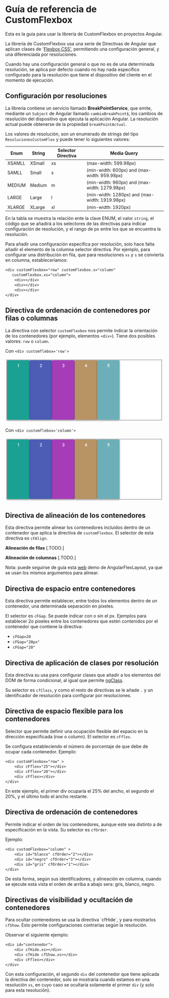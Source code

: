 


# Guía de referencia de CustomFlexbox

Esta es la guía para usar la librería de CustomFlexbox en proyectos Angular.

La librería de CustomFlexbox usa una serie de Directivas de Angular que aplican clases de '[Flexbox CSS'](https://developer.mozilla.org/es/docs/Web/CSS/CSS_Flexible_Box_Layout/Basic_Concepts_of_Flexbox), permitiendo una configuración general, y una diferenciada por resoluciones.

Cuando hay una configuración general o que no es de una determinada resolución, se aplica por defecto cuando no hay nada específico configurado para la resolución que tiene el dispositivo del cliente en el momento de ejecución.


## Configuración por resoluciones

La librería contiene un servicio llamado **BreakPointService**, que emite, mediante un `Subject` de Angular llamado `cambioBreakPoint$`, los cambios de resolución del dispositivo que ejecuta la aplicación Angular. La resolución actual puede obtenerse de la propiedad `breakPointActual`.

Los valores de resolución, son un enumerado de strings del tipo `ResolucionesCustomFlex` y puede tener lo siguientes valores:

| Enum | String |Selector Directiva | Media Query |
|--|--| --| --|
| XSAMLL | XSmall | xs|(max-width: 599.98px)|
| SAMLL|Small  |s |(min-width: 600px) and (max-width: 959.98px)|
| MEDIUM |Medium  |m |(min-width: 960px) and (max-width: 1279.98px)|
| LARGE | Large |l |(min-width: 1280px) and (max-width: 1919.98px)|
| XLARGE| XLarge |xl |(min-width: 1920px)|

En la tabla se muestra la relación ente la clave ENUM, el valor `string`,  el código que se añadirá a los selectores de las directivas para indicar configuración de resolución, y el rango de px entre los que se encuentra la resolución.

Para añadir una configuración especifica por resolución, solo hace falta añadir el elemento de la columna selector directiva. Por ejemplo, para configurar una distribución en fila, que para resoluciones `xs` y `s` se convierta en columna, estableceríamos:

    <div customFlexbox="row" customFlexbox.s="column" 
       customFlexbox.xs="column">
	    <div></div>
	    <div></div>
	    <div></div>
	</div>



## Directiva de ordenación de contenedores por filas o columnas

La directiva con selector `customFlexbox` nos permite indicar la orientación de los contenedores (por ejemplo, elementos `<div>`).
Tiene dos posibles valores: `row` o `column`.

Con `<div customflebox='row'>`

![colocacionDicEnFila](/images/row-start-stretch.png)

Con `<div customflebox='column'>`

![colocacionDicEnFila](/images/row-start-stretch.png)

## Directiva de alineación de los contenedores

Esta directiva permite alinear los contenedores incluidos dentro de un contenedor que aplica la directiva de `customFlexbox`. El selector de esta directiva es `cFAlign`.

**Alineación de filas**
[.TODO.]

**Alineación de columnas**
[.TODO.]

Nota: puede seguirse de guía esta [web](https://tburleson-layouts-demos.firebaseapp.com/#/docs) demo de AngularFlexLayout, ya que se usan los mismos argumentos para alinear.

## Directiva de espacio entre contenedores

Esta directiva permite establecer, entre todos los elementos dentro de un contenedor, una determinada separación en pixeles.

El selector es `cFGap`. Se puede indicar con o sin el px. Ejemplos para establecer 2o pixeles entre los contenedores que estén contenidos por el contenedor que contiene la directiva:

 - `cFGap=20`
 - `cFGap="20px"`
 - `cFGap="20"`



## Directiva de aplicación de clases por resolución

Esta directiva su usa para configurar clases que añadir a los elementos del DOM de forma condicional, al igual que permite [ngClass](https://angular.io/api/common/NgClass). 

Su selector es `cfClass`, y como el resto de directivas se le añade `.` y un identificador de resolución para configurar por resoluciones.


## Directiva de espacio flexible para los contenedores

Selector que permite definir una ocupación flexible del espacio en la dirección especificada (row o column). El selector es `cFflex`.

Se configura estableciendo el número de porcentaje de que debe de ocupar cada contenedor. Ejemplo: 

    <div customFlexbox="row" >
	    <div cFflex="25"></div>
	    <div cFflex="20"></div>
	    <div cFflex></div>
	</div>

En este ejemplo, el primer div ocuparía el 25% del ancho, el segundo el 20%, y el último todo el ancho restante.

## Directiva de ordenación de contenedores

Permite indicar el orden de los contenedores, aunque este sea distinto a de especificación en la vista. Su selector es `cfOrder`.

Ejemplo:

    <div customFlexbox="column" >
	    <div id="blanco" cfOrder="2"></div>
	    <div id="negro" cfOrder="3"></div>
	    <div id="gris" cfOrder="1"></div>
	</div>

De esta forma, según sus identificadores, y alineación en columna, cuando se ejecute esta vista el orden de arriba a abajo sera: gris, blanco, negro.

## Directivas de visibilidad y ocultación de contenedores

Para ocultar contenedores se usa la directiva ´cfHide´, y para mostrarlos `cfShow`. Esto permite configuraciones contrarías según la resolución.

Observar el siguiente ejemplo:

    <div id="contenedor">
	    <div cfHide.xs></div>
	    <div cfHide cfShow.xs></div>
	    <div cFflex></div>
	</div>
	
Con esta configuración, el segundo `div` del contenedor que tiene aplicada la directiva del contenedor, solo se mostraría cuando estamos en una resolución `xs`, en cuyo caso se ocultaría solamente el primer `div` (y solo para esta resolución).


